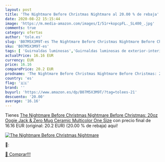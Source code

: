 ```yaml
---
layout: post
title: 'The Nightmare Before Christmas Nightmare al 20.00 % de rebaja'
date: 2020-08-22 15:15:44
image: 'https://m.media-amazon.com/images/I/51r+kopcpFL._SL400_.jpg'
comments: true
category: ofertas
author: 'tole.es'
slug: 'B07M5X3M9T-es The Nightmare Before Christmas Nightmare Before Christmas:...'
sku: 'B07M5X3M9T-es'
tags: [ 'Guirnaldas luminosas','Guirnaldas luminosas de exterior-interior','Guirnaldas luminosas de interior','Iluminación','christmas', ]
actualPrice: 16.16 EUR
currency: EUR
price: 16.16
comparePrice: 20.2 EUR
prodname: 'The Nightmare Before Christmas Nightmare Before Christmas: 20oz Oogie  Jack & Zero Mug  Ceramic  Multicolor  One Size'
country: 'es'
flag: '🇪🇸'
brand: ''
buyurl: 'https://www.amazon.es/dp/B07M5X3M9T/?tag=tolees-21'
descuento: '20.00'
average: '16.16'
---
```


Tienes [The Nightmare Before Christmas Nightmare Before Christmas: 20oz Oogie  Jack & Zero Mug  Ceramic  Multicolor  One Size](https://www.amazon.es/dp/B07M5X3M9T/?tag=tolees-21) con precio final de  16.16 EUR (original: 20.2 EUR) (20.00 %  de rebaja) aqui!

[![The Nightmare Before Christmas Nightmare](https://m.media-amazon.com/images/I/51r+kopcpFL._SL400_.jpg)](https://www.amazon.es/dp/B07M5X3M9T/?tag=tolees-21)

🔎:


[🛒 Comprar!!!](https://www.amazon.es/dp/B07M5X3M9T/?tag=tolees-21)
